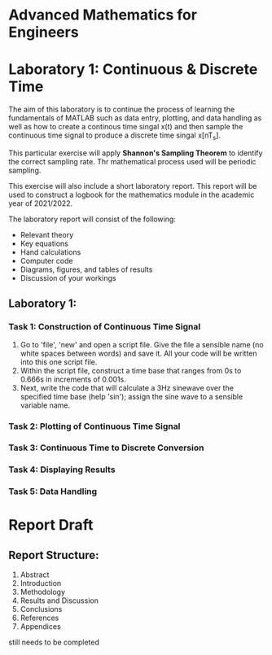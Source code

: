 <H1>Advanced Mathematics for Engineers</h1>
<h1>Laboratory 1: Continuous & Discrete Time</h1>

The aim of this laboratory is to continue the process of learning the fundamentals of MATLAB such as data entry, plotting, and data handling as well as how to create a continous time singal x(t) and then sample the continuous time signal to produce a discrete time singal x[nT<sub>s</sub>].

This particular exercise will apply <b>Shannon's Sampling Theorem</b> to identify the correct sampling rate. Thr mathematical process used will be periodic sampling. 

This exercise will also include a short laboratory report. This report will be used to construct a logbook for the mathematics module in the academic year of 2021/2022. 

The laboratory report will consist of the following:
  - Relevant theory
  - Key equations
  - Hand calculations
  - Computer code
  - Diagrams, figures, and tables of results
  - Discussion of your workings 

<h2>Laboratory 1:</h2>
<h3>Task 1: Construction of Continuous Time Signal</h3>
  <ol>
    <li>Go to 'file', 'new' and open a script file. Give the file a sensible name (no white spaces between words) and save it. All your code will be written into this one script file.</li>
    <li>Within the script file, construct a time base that ranges from 0s to 0.666s in increments of 0.001s.</li>
    <li>Next, write the code that will calculate a 3Hz sinewave over the specified time base (help 'sin'); assign the sine wave to a sensible variable name.</li>
  </ol>
  
   
   
 
<h3>Task 2: Plotting of Continuous Time Signal</h3>
<h3>Task 3: Continuous Time to Discrete Conversion</h3>
<h3>Task 4: Displaying Results</h3>
<h3>Task 5: Data Handling</h3>

<h1>Report Draft</h1>
<h2>Report Structure:</h2>
<ol>
  <li>Abstract</li>
  <li>Introduction</li>
  <li>Methodology</li>
  <li>Results and Discussion</li>
  <li>Conclusions</li>
  <li>References</li>
  <li>Appendices</li>
</ol>


still needs to be completed
